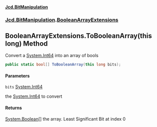 #### [Jcd.BitManipulation](index.md 'index')
### [Jcd.BitManipulation](Jcd.BitManipulation.md 'Jcd.BitManipulation').[BooleanArrayExtensions](Jcd.BitManipulation.BooleanArrayExtensions.md 'Jcd.BitManipulation.BooleanArrayExtensions')

## BooleanArrayExtensions.ToBooleanArray(this long) Method

Convert a [System.Int64](https://docs.microsoft.com/en-us/dotnet/api/System.Int64 'System.Int64') into an array of bools

```csharp
public static bool[] ToBooleanArray(this long bits);
```
#### Parameters

<a name='Jcd.BitManipulation.BooleanArrayExtensions.ToBooleanArray(thislong).bits'></a>

`bits` [System.Int64](https://docs.microsoft.com/en-us/dotnet/api/System.Int64 'System.Int64')

the [System.Int64](https://docs.microsoft.com/en-us/dotnet/api/System.Int64 'System.Int64') to convert

#### Returns

[System.Boolean](https://docs.microsoft.com/en-us/dotnet/api/System.Boolean 'System.Boolean')[[]](https://docs.microsoft.com/en-us/dotnet/api/System.Array 'System.Array')
the array. Least Significant Bit at index 0